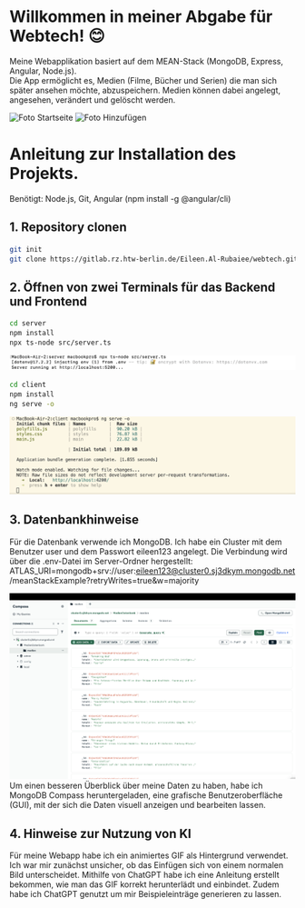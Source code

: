 # Willkommen in meiner Abgabe für Webtech! 😊

Meine Webapplikation basiert auf dem MEAN-Stack (MongoDB, Express, Angular, Node.js).  
Die App ermöglicht es, Medien (Filme, Bücher und Serien) die man sich später ansehen möchte, abzuspeichern.
Medien können dabei angelegt, angesehen, verändert und gelöscht werden.

![Foto Startseite](<Foto Überblick.png>)
![Foto Hinzufügen](<Foto Hinzufügen.png>)


# Anleitung zur Installation des Projekts.

Benötigt: Node.js, Git, Angular (npm install -g @angular/cli)

## 1. Repository clonen
```bash
git init
git clone https://gitlab.rz.htw-berlin.de/Eileen.Al-Rubaiee/webtech.git
```

## 2. Öffnen von zwei Terminals für das Backend und Frontend
```bash
cd server
npm install
npx ts-node src/server.ts
```

![Screenshot Terminal](<Foto Backend.png>)

```bash
cd client 
npm install
ng serve -o
```


![Screenshot Terminal](<Foto Frontend.png>)

## 3. Datenbankhinweise
Für die Datenbank verwende ich MongoDB. Ich habe ein Cluster mit dem Benutzer user und dem Passwort eileen123 angelegt. Die Verbindung wird über die .env-Datei im Server-Ordner hergestellt:
ATLAS_URI=mongodb+srv://user:eileen123@cluster0.sj3dkym.mongodb.net/meanStackExample?retryWrites=true&w=majority

![MongoDB Compass](<Foto MongoDB Compass.png>)
Um einen besseren Überblick über meine Daten zu haben, habe ich MongoDB Compass heruntergeladen, eine grafische Benutzeroberfläche (GUI), mit der sich die Daten visuell anzeigen und bearbeiten lassen.


## 4. Hinweise zur Nutzung von KI
Für meine Webapp habe ich ein animiertes GIF als Hintergrund verwendet. Ich war mir zunächst unsicher, ob das Einfügen sich von einem normalen Bild unterscheidet. Mithilfe von ChatGPT habe ich eine Anleitung erstellt bekommen, wie man das GIF korrekt herunterlädt und einbindet.
Zudem habe ich ChatGPT genutzt um mir Beispieleinträge generieren zu lassen. 








